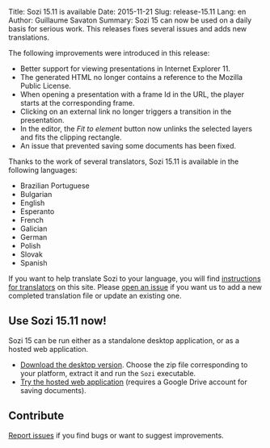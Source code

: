 Title: Sozi 15.11 is available
Date: 2015-11-21
Slug: release-15.11
Lang: en
Author: Guillaume Savaton
Summary:
    Sozi 15 can now be used on a daily basis for serious work.
    This releases fixes several issues and adds new translations.

The following improvements were introduced in this release:

* Better support for viewing presentations in Internet Explorer 11.
* The generated HTML no longer contains a reference to the Mozilla Public License.
* When opening a presentation with a frame Id in the URL, the player starts at the corresponding frame.
* Clicking on an external link no longer triggers a transition in the presentation.
* In the editor, the *Fit to element* button now unlinks the selected layers and fits the clipping rectangle.
* An issue that prevented saving some documents has been fixed.

Thanks to the work of several translators, Sozi 15.11 is available in the following languages:

* Brazilian Portuguese
* Bulgarian
* English
* Esperanto
* French
* Galician
* German
* Polish
* Slovak
* Spanish

If you want to help translate Sozi to your language, you will find [instructions for translators](|filename|/pages/en/translate-editor.md) on this site.
Please [open an issue](https://github.com/senshu/Sozi/issues) if you want us to add a new
completed translation file or update an existing one.


Use Sozi 15.11 now!
-------------------

Sozi 15 can be run either as a standalone desktop application, or as a hosted web application.

* [Download the desktop version](https://github.com/senshu/Sozi/releases/tag/15.11).
  Choose the zip file corresponding to your platform, extract it and run the `Sozi` executable.
* [Try the hosted web application](http://sozi.baierouge.fr/demo/) (requires a Google Drive account for saving documents).

Contribute
----------

[Report issues](https://github.com/senshu/Sozi/issues) if you find bugs
or want to suggest improvements.
